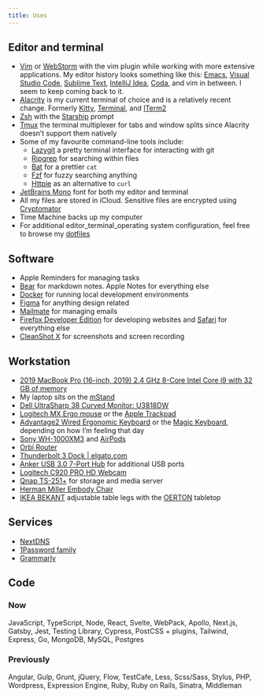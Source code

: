 ```yaml
---
title: Uses
---
```


## Editor and terminal

- [Vim](https://github.com/vim/vim) or
  [WebStorm](https://www.jetbrains.com/webstorm/) with the vim plugin while
  working with more extensive applications. My editor history looks something
  like this: [Emacs](https://www.gnu.org/software/emacs/),
  [Visual Studio Code](https://code.visualstudio.com/),
  [Sublime Text](https://www.sublimetext.com/),
  [IntelliJ Idea](https://www.jetbrains.com/idea/),
  [Coda](https://www.panic.com/coda/), and vim in between. I seem to keep coming
  back to it.
- [Alacrity](https://github.com/alacritty/alacritty) is my current terminal of
  choice and is a relatively recent change. Formerly
  [Kitty](https://github.com/kovidgoyal/kitty),
  [Terminal](https://en.wikipedia.org/wiki/Terminal_%28macOS%29), and
  [ITerm2](https://github.com/gnachman/iTerm2)
- [Zsh](https://en.wikipedia.org/wiki/Z_shell) with the
  [Starship](https://starship.rs/) prompt
- [Tmux](https://github.com/tmux/tmux) the terminal multiplexer for tabs and
  window splits since Alacrity doesn’t support them natively
- Some of my favourite command-line tools include:
  - [Lazygit](https://github.com/jesseduffield/lazygit) a pretty terminal
    interface for interacting with git
  - [Ripgrep](https://github.com/BurntSushi/ripgrep) for searching within files
  - [Bat](https://github.com/sharkdp/bat) for a prettier `cat`
  - [Fzf](https://github.com/junegunn/fzf) for fuzzy searching anything
  - [Httpie](https://httpie.org/) as an alternative to `curl`
- [JetBrains Mono](https://www.jetbrains.com/lp/mono/) font for both my editor
  and terminal
- All my files are stored in iCloud. Sensitive files are encrypted using
  [Cryptomator](https://cryptomator.org/)
- Time Machine backs up my computer
- For additional editor_terminal_operating system configuration, feel free to
  browse my [dotfiles](https://github.com/devinschulz/dotfiles)

## Software

- Apple Reminders for managing tasks
- [Bear](https://bear.app/) for markdown notes. Apple Notes for everything else
- [Docker](https://www.docker.com/) for running local development environments
- [Figma](https://www.figma.com/) for anything design related
- [Mailmate](https://freron.com/) for managing emails
- [Firefox Developer Edition](https://www.mozilla.org/en-US/firefox/developer/)
  for developing websites and [Safari](https://www.apple.com/safari/) for
  everything else
- [CleanShot X](https://cleanshot.com/) for screenshots and screen recording

## Workstation

- [2019 MacBook Pro (16-inch, 2019) 2.4 GHz 8-Core Intel Core i9 with 32 GB of memory](https://www.apple.com/macbook-pro)
- My laptop sits on the [mStand](https://www.raindesigninc.com/mstand.html)
- [Dell UltraSharp 38 Curved Monitor: U3818DW](https://www.dell.com/en-ca/shop/dell-ultrasharp-38-curved-monitor-u3818dw/apd/210-AMRC/monitors-monitor-accessories)
- [Logitech MX Ergo mouse](https://www.logitech.com/en-us/product/mx-ergo-wireless-trackball-mouse)
  or the [Apple Trackpad](https://store.apple.com/ca/xc/product/MJ2R2LL/A)
- [Advantage2 Wired Ergonomic Keyboard](https://kinesis-ergo.com/shop/advantage2)
  or the [Magic Keyboard](https://store.apple.com/ca/xc/product/MLA22LL/A),
  depending on how I’m feeling that day
- [Sony WH-1000XM3](https://www.sony.com/electronics/headband-headphones/wh-1000xm3)
  and [AirPods](https://www.apple.com/ca/airpods)
- [Orbi Router](https://www.netgear.com/orbi/)
- [Thunderbolt 3 Dock | elgato.com](https://www.elgato.com/en/dock/thunderbolt-3)
- [Anker USB 3.0 7-Port Hub](https://www.amazon.ca/gp/product/B014ZQ07NE/ref=ppx_yo_dt_b_search_asin_title?ie=UTF8&psc=1)
  for additional USB ports
- [Logitech C920 PRO HD Webcam](https://www.logitech.com/en-ca/product/hd-pro-webcam-c920)
- [Qnap TS-251+](https://www.qnap.com/en/product/ts-251+) for storage and media
  server
- [Herman Miller Embody Chair ](https://www.hermanmiller.com/products/seating/office-chairs/embody-chairs/)
- [IKEA BEKANT](https://www.ikea.com/ca/en/p/bekant-sit-stand-underframe-for-table-top-white-80263219/)
  adjustable table legs with the
  [OERTON](https://www.ikea.com/ca/en/p/gerton-tabletop-beech-50106773/)
  tabletop

## Services

- [NextDNS](https://nextdns.io)
- [1Password family](https://1password.com/families/)
- [Grammarly](https://www.grammarly.com/)

## Code

### Now

JavaScript, TypeScript, Node, React, Svelte, WebPack, Apollo, Next.js, Gatsby,
Jest, Testing Library, Cypress, PostCSS + plugins, Tailwind, Express, Go,
MongoDB, MySQL, Postgres

### Previously

Angular, Gulp, Grunt, jQuery, Flow, TestCafe, Less, Scss/Sass, Stylus, PHP,
Wordpress, Expression Engine, Ruby, Ruby on Rails, Sinatra, Middleman

